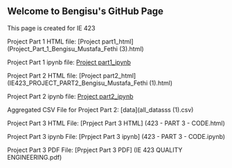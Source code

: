 ## Welcome to Bengisu's GitHub Page 

This page is created for IE 423

Project Part 1 HTML file: [Project part1_html](Project_Part_1_Bengisu_Mustafa_Fethi (3).html)

Project Part 1 ipynb file: [Project part1_ipynb](Project_Part_1_Bengisu_Mustafa_Fethi.ipynb)

Project Part 2 HTML file: [Project part2_html](IE423_PROJECT_PART2_Bengisu_Mustafa_Fethi (1).html)

Project Part 2 ipynb file: [Project part2_ipynb](IE423_PROJECT_PART2_Bengisu_Mustafa_Fethi.ipynb)

Aggregated CSV File for Project Part 2: [data](all_datasss (1).csv)

Project Part 3 HTML File: [Prpject Part 3 HTML] (423 - PART 3 - CODE.html)

Project Part 3 ipynb File: [Prpject Part 3 ipynb] (423 - PART 3 - CODE.ipynb)

Project Part 3 PDF File: [Prpject Part 3 PDF] (IE 423 QUALITY ENGINEERING.pdf)


